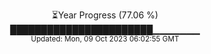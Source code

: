 <p align="center">
⏳Year Progress (77.06 %) <br>
███████████████████████▁▁▁▁▁▁▁ <br>
<sub>Updated: Mon, 09 Oct 2023 06:02:55 GMT</sub>
</p>

